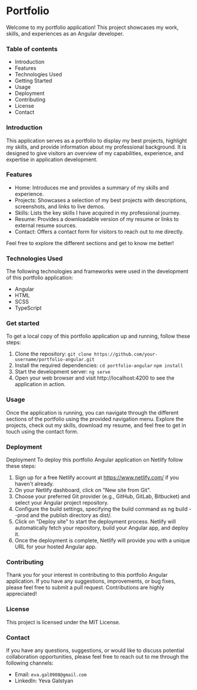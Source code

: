  # Portfolio

Welcome to my portfolio application! This project showcases my work, skills, and experiences as an Angular developer.

### Table of contents

- Introduction
- Features
- Technologies Used
- Getting Started
- Usage
- Deployment
- Contributing
- License
- Contact

### Introduction

This application serves as a portfolio to display my best projects, 
highlight my skills, and provide information about my professional background. 
It is designed to give visitors an overview of my capabilities, experience, 
and expertise in application development.

### Features

- Home: Introduces me and provides a summary of my skills and experience. 
- Projects: Showcases a selection of my best projects with descriptions, screenshots, and links to live demos. 
- Skills: Lists the key skills I have acquired in my professional journey. 
- Resume: Provides a downloadable version of my resume or links to external resume sources. 
- Contact: Offers a contact form for visitors to reach out to me directly.

Feel free to explore the different sections and get to know me better!

### Technologies Used

The following technologies and frameworks were used in the development of this portfolio application:

- Angular
- HTML
- SCSS
- TypeScript

### Get started
To get a local copy of this portfolio application up and running, follow these steps:

1. Clone the repository: `git clone https://github.com/your-username/portfolio-angular.git`
2. Install the required dependencies: `cd portfolio-angular` `npm install`
3. Start the development server: `ng serve`
4. Open your web browser and visit http://localhost:4200 to see the application in action.

### Usage
Once the application is running, you can navigate through the different sections of the portfolio using 
the provided navigation menu. Explore the projects, check out my skills, download my resume, and feel 
free to get in touch using the contact form.

### Deployment
Deployment
To deploy this portfolio Angular application on Netlify follow these steps: 

1. Sign up for a free Netlify account at https://www.netlify.com/ if you haven't already. 
2. On your Netlify dashboard, click on "New site from Git". 
3. Choose your preferred Git provider (e.g., GitHub, GitLab, Bitbucket) and select your Angular project repository. 
4. Configure the build settings, specifying the build command as ng build --prod and the publish directory as dist/<your-project-name>. 
5. Click on "Deploy site" to start the deployment process. Netlify will automatically fetch your repository, build your Angular app, and deploy it. 
6. Once the deployment is complete, Netlify will provide you with a unique URL for your hosted Angular app.


### Contributing
Thank you for your interest in contributing to this portfolio Angular application. 
If you have any suggestions, improvements, or bug fixes, please feel free to submit a pull request.
Contributions are highly appreciated!

### License
This project is licensed under the MIT License.

### Contact

If you have any questions, suggestions, or would like to discuss potential collaboration opportunities,
please feel free to reach out to me through the following channels:

- Email: `eva.gal0908@gmail.com`
- LinkedIn: Yeva Galstyan
